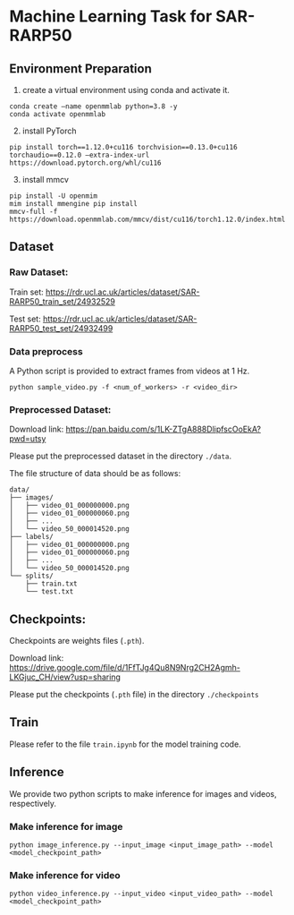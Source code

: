 # Machine Learning Task for SAR-RARP50


## Environment Preparation
1. create a virtual environment using conda and activate it.
```shell
conda create –name openmmlab python=3.8 -y
conda activate openmmlab
```
2. install PyTorch
```shell
pip install torch==1.12.0+cu116 torchvision==0.13.0+cu116 torchaudio==0.12.0 –extra-index-url https://download.pytorch.org/whl/cu116
```
3. install mmcv
```shell
pip install -U openmim 
mim install mmengine pip install 
mmcv-full -f https://download.openmmlab.com/mmcv/dist/cu116/torch1.12.0/index.html
```

## Dataset
### Raw Dataset:

Train set: https://rdr.ucl.ac.uk/articles/dataset/SAR-RARP50_train_set/24932529

Test set: https://rdr.ucl.ac.uk/articles/dataset/SAR-RARP50_test_set/24932499

### Data preprocess

A Python script is provided to extract frames from videos at 1 Hz. 

```shell
python sample_video.py -f <num_of_workers> -r <video_dir>
```

### Preprocessed Dataset:

Download link: https://pan.baidu.com/s/1LK-ZTgA888DlipfscOoEkA?pwd=utsy 

Please put the preprocessed dataset in the directory ```./data```. 

The file structure of data should be as follows: 

```tree
data/
├── images/
│   ├── video_01_000000000.png
│   ├── video_01_000000060.png
│   ├── ...
│   └── video_50_000014520.png
├── labels/
│   ├── video_01_000000000.png
│   ├── video_01_000000060.png
│   ├── ...
│   └── video_50_000014520.png
└── splits/
    ├── train.txt
    └── test.txt
```

## Checkpoints: 

Checkpoints are weights files (```.pth```). 

Download link: https://drive.google.com/file/d/1FfTJg4Qu8N9Nrg2CH2Agmh-LKGjuc_CH/view?usp=sharing

Please put the checkpoints (```.pth``` file) in the directory ```./checkpoints```

## Train

Please refer to the file ```train.ipynb``` for the model training code. 

## Inference

We provide two python scripts to make inference for images and videos, respectively. 

### Make inference for image

```shell
python image_inference.py --input_image <input_image_path> --model <model_checkpoint_path>
```

### Make inference for video
```shell
python video_inference.py --input_video <input_video_path> --model <model_checkpoint_path>
```
